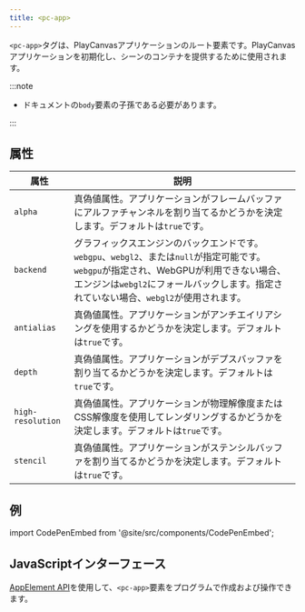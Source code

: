 ```yaml
---
title: <pc-app>
---
```


`<pc-app>`タグは、PlayCanvasアプリケーションのルート要素です。PlayCanvasアプリケーションを初期化し、シーンのコンテナを提供するために使用されます。

:::note

* ドキュメントの`body`要素の子孫である必要があります。

:::

## 属性

<div className="nowrap-first-col">

| 属性 | 説明 |
| --- | --- |
| `alpha` | 真偽値属性。アプリケーションがフレームバッファにアルファチャンネルを割り当てるかどうかを決定します。デフォルトは`true`です。 |
| `backend` | グラフィックスエンジンのバックエンドです。`webgpu`、`webgl2`、または`null`が指定可能です。`webgpu`が指定され、WebGPUが利用できない場合、エンジンは`webgl2`にフォールバックします。指定されていない場合、`webgl2`が使用されます。 |
| `antialias` | 真偽値属性。アプリケーションがアンチエイリアシングを使用するかどうかを決定します。デフォルトは`true`です。 |
| `depth` | 真偽値属性。アプリケーションがデプスバッファを割り当てるかどうかを決定します。デフォルトは`true`です。 |
| `high-resolution` | 真偽値属性。アプリケーションが物理解像度またはCSS解像度を使用してレンダリングするかどうかを決定します。デフォルトは`true`です。 |
| `stencil` | 真偽値属性。アプリケーションがステンシルバッファを割り当てるかどうかを決定します。デフォルトは`true`です。 |

</div>

## 例

import CodePenEmbed from '@site/src/components/CodePenEmbed';

<CodePenEmbed id="JoPvXjO" title="<pc-app> example" />

## JavaScriptインターフェース

[AppElement API](https://api.playcanvas.com/web-components/classes/AppElement.html)を使用して、`<pc-app>`要素をプログラムで作成および操作できます。
